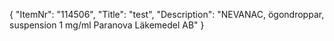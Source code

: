 {
  "ItemNr": "114506",
  "Title": "test",
  "Description": "NEVANAC, ögondroppar, suspension 1 mg/ml Paranova Läkemedel AB"
}